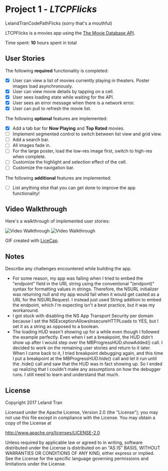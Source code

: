 # Project 1 - *LTCPFlicks*
LelandTranCodePathFlicks (sorry that's a mouthful)

LTCPFlicks is a movies app using the [The Movie Database API](http://docs.themoviedb.apiary.io/#).

Time spent: **10** hours spent in total

## User Stories

The following **required** functionality is completed:

- [x] User can view a list of movies currently playing in theaters. Poster images load asynchronously.
- [x] User can view movie details by tapping on a cell.
- [x] User sees loading state while waiting for the API.
- [x] User sees an error message when there is a network error.
- [x] User can pull to refresh the movie list.

The following **optional** features are implemented:

- [x] Add a tab bar for **Now Playing** and **Top Rated** movies.
- [ ] Implement segmented control to switch between list view and grid view.
- [ ] Add a search bar.
- [ ] All images fade in.
- [ ] For the large poster, load the low-res image first, switch to high-res when complete.
- [ ] Customize the highlight and selection effect of the cell.
- [ ] Customize the navigation bar.

The following **additional** features are implemented:

- [ ] List anything else that you can get done to improve the app functionality!

## Video Walkthrough

Here's a walkthrough of implemented user stories:

<img src='http://i.imgur.com/c0xakAj.gif' title='Video Walkthrough' width='' alt='Video Walkthrough' />
<img src='http://i.imgur.com/7Kdo6vt.gif' title='Video Walkthrough' width='' alt='Video Walkthrough' />


GIF created with [LiceCap](http://www.cockos.com/licecap/).

## Notes

Describe any challenges encountered while building the app.
- For some reason, my app was failing when I tried to embed the "endpoint" field in the URL string using the conventional 
"\(endpont)" syntax for formatting values in strings. Therefore, the NSURL initializer was returning null and my app would fail when it would get casted as a URL for the NSURLRequest. I instead just used String addition to embed the endpoint, which I'm expecting isn't a best practice, but it was my workaround.
- I got stuck with disabling the NS App Transport Security per domain because I set the NSExceptionAllowsInsecureHTTPLoads to YES, but I set it as a string as opposed to a boolean.
- The loading HUD wasn't showing up for a while even though I followed the example perfectly. Even when I set a breakpoint, the HUD didn't show up after I would step over the MBProgressHUD.showAdded() call. I decided to work on the remaining user stories and return to it later. When I came back to it, I tried breakpoint debugging again, and this time I put a breakpoint at the MBProgressHUD.hide() call and let it run until the .hide() call and saw that the HUD was in fact showing up. So I ended up realizing that I couldn't make any assumptions on how the debugger runs. I still need to learn and understand that much.

## License

Copyright 2017 Leland Tran

Licensed under the Apache License, Version 2.0 (the "License");
you may not use this file except in compliance with the License.
You may obtain a copy of the License at

http://www.apache.org/licenses/LICENSE-2.0

Unless required by applicable law or agreed to in writing, software
distributed under the License is distributed on an "AS IS" BASIS,
WITHOUT WARRANTIES OR CONDITIONS OF ANY KIND, either express or implied.
See the License for the specific language governing permissions and
limitations under the License.
